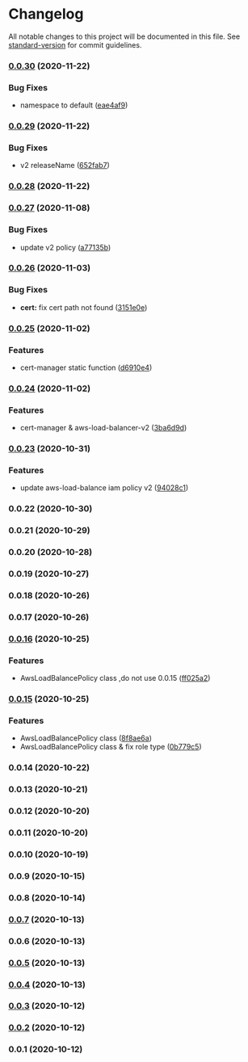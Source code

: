 # Changelog

All notable changes to this project will be documented in this file. See [standard-version](https://github.com/conventional-changelog/standard-version) for commit guidelines.

### [0.0.30](https://github.com/guan840912/cdk8s-aws-alb-ingress-controller/compare/v0.0.29...v0.0.30) (2020-11-22)


### Bug Fixes

* namespace to default ([eae4af9](https://github.com/guan840912/cdk8s-aws-alb-ingress-controller/commit/eae4af90ec8b0259f2b0ab675a37caa1e690581d))

### [0.0.29](https://github.com/guan840912/cdk8s-aws-alb-ingress-controller/compare/v0.0.28...v0.0.29) (2020-11-22)


### Bug Fixes

* v2 releaseName ([652fab7](https://github.com/guan840912/cdk8s-aws-alb-ingress-controller/commit/652fab7e286a92d06a6243d449e4c77f324ea911))

### [0.0.28](https://github.com/guan840912/cdk8s-aws-alb-ingress-controller/compare/v0.0.27...v0.0.28) (2020-11-22)

### [0.0.27](https://github.com/guan840912/cdk8s-aws-alb-ingress-controller/compare/v0.0.26...v0.0.27) (2020-11-08)


### Bug Fixes

* update v2 policy ([a77135b](https://github.com/guan840912/cdk8s-aws-alb-ingress-controller/commit/a77135bd5b76cc8512977fbc5446828675e443a0))

### [0.0.26](https://github.com/guan840912/cdk8s-aws-alb-ingress-controller/compare/v0.0.25...v0.0.26) (2020-11-03)


### Bug Fixes

* **cert:** fix cert path not found ([3151e0e](https://github.com/guan840912/cdk8s-aws-alb-ingress-controller/commit/3151e0e6f436cf5731ee8a032f1bc6e3367391ff))

### [0.0.25](https://github.com/guan840912/cdk8s-aws-alb-ingress-controller/compare/v0.0.24...v0.0.25) (2020-11-02)


### Features

* cert-manager static function ([d6910e4](https://github.com/guan840912/cdk8s-aws-alb-ingress-controller/commit/d6910e479383385ad03f5bb74535c67254c99ebd))

### [0.0.24](https://github.com/guan840912/cdk8s-aws-alb-ingress-controller/compare/v0.0.23...v0.0.24) (2020-11-02)


### Features

* cert-manager & aws-load-balancer-v2 ([3ba6d9d](https://github.com/guan840912/cdk8s-aws-alb-ingress-controller/commit/3ba6d9d7c1c0a762a42789d7ea01c62634a0abfc))

### [0.0.23](https://github.com/guan840912/cdk8s-aws-alb-ingress-controller/compare/v0.0.22...v0.0.23) (2020-10-31)


### Features

* update aws-load-balance iam policy v2 ([94028c1](https://github.com/guan840912/cdk8s-aws-alb-ingress-controller/commit/94028c15bce6cbcf6bfdc2095bc262b4a40a8298))

### 0.0.22 (2020-10-30)

### 0.0.21 (2020-10-29)

### 0.0.20 (2020-10-28)

### 0.0.19 (2020-10-27)

### 0.0.18 (2020-10-26)

### 0.0.17 (2020-10-26)

### [0.0.16](https://github.com/guan840912/cdk8s-aws-alb-ingress-controller/compare/v0.0.15...v0.0.16) (2020-10-25)


### Features

* AwsLoadBalancePolicy class ,do not use 0.0.15 ([ff025a2](https://github.com/guan840912/cdk8s-aws-alb-ingress-controller/commit/ff025a21b0e8be3df863627fbbaf9ae11a7a2abd))

### [0.0.15](https://github.com/guan840912/cdk8s-aws-alb-ingress-controller/compare/v0.0.12...v0.0.15) (2020-10-25)


### Features

* AwsLoadBalancePolicy class ([8f8ae6a](https://github.com/guan840912/cdk8s-aws-alb-ingress-controller/commit/8f8ae6a9947c371ebb90db957ce94899cf81c5f9))
* AwsLoadBalancePolicy class & fix role type ([0b779c5](https://github.com/guan840912/cdk8s-aws-alb-ingress-controller/commit/0b779c5599ed1b2fa6b4d4596bf83583b3d8df03))

### 0.0.14 (2020-10-22)

### 0.0.13 (2020-10-21)

### 0.0.12 (2020-10-20)

### 0.0.11 (2020-10-20)

### 0.0.10 (2020-10-19)

### 0.0.9 (2020-10-15)

### 0.0.8 (2020-10-14)

### [0.0.7](https://github.com/guan840912/cdk8s-aws-alb-ingress-controller/compare/v0.0.5...v0.0.7) (2020-10-13)

### 0.0.6 (2020-10-13)

### [0.0.5](https://github.com/guan840912/cdk8s-aws-alb-ingress-controller/compare/v0.0.4...v0.0.5) (2020-10-13)

### [0.0.4](https://github.com/guan840912/cdk8s-aws-alb-ingress-controller/compare/v0.0.3...v0.0.4) (2020-10-13)

### [0.0.3](https://github.com/guan840912/cdk8s-aws-alb-ingress-controller/compare/v0.0.2...v0.0.3) (2020-10-12)

### [0.0.2](https://github.com/guan840912/cdk8s-aws-alb-ingress-controller/compare/v0.0.1...v0.0.2) (2020-10-12)

### 0.0.1 (2020-10-12)

